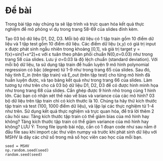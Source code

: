 # Đề bài
Trong bài tập này chúng ta sẽ lập trình và trực quan hóa kết quả thực nghiệm để mô phỏng ví dụ trong trang 58-69 của slides đính kèm.

Tạo 03 bộ dữ liệu D1, D2, D3. Mỗi bộ dữ liệu có 1 tập train gồm 10 điểm dữ liệu và 1 tập test gồm 10 điểm dữ liệu. Các điểm dữ liệu (x,y) có giá trị input x được phát sinh ngẫu nhiên trong khoảng [0,1], và giá trị target y = f(x)=sin(1+x^2)+ε với ε tuân theo phân phối chuẩn N(0,σ=0.03) như trong trang 58 của slides. Lưu ý σ=0.03 là độ lệch chuẩn (standard deviation).
Với mỗi bộ dữ liệu, ta sử dụng tập train để huấn luyện 9 mô hình polynomial regression có bậc (degree) từ 1-9 như trong trang 65 của slides. Sau đó, hãy tính E_in (trên tập train) và E_out (trên tập test) cho từng mô hình đã huấn luyện được, và tạo bảng kết quả như trong trang 66 của slides.
Làm tương tự như trên cho cả 03 bộ dữ liệu D1, D2, D3 để có được hình minh họa như trong trang 68 của slides. Cần ghép được 9 hình nhỏ trong cùng 1 hình lớn.
Các bạn có nhận xét thế nào về bias và variance của các mô hình?
03 bộ dữ liệu trên tập train chỉ có kích thước là 10. Chúng ta hãy thử kích thước tập train và test (100, 1000 điểm dữ liệu), và lặp lại các thực nghiệm từ 1-4 như trên. 
Sử dụng kết quả thực nghiệm và trực quan hóa, để trả lời thêm 2 câu hỏi sau:
Tăng kích thước tập train có thể giảm bias của mô hình hay không?
Tăng kích thước tập train có thể giảm variance của mô hình hay không?
LƯU Ý: Trong file ipynb bài nộp, cần có 1 đoạn code như sau nằm ở đầu file sau khi import các thư viện numpy và trước khi phát sinh dữ liệu với MSHV là dãy các chữ số trong mã số học viên cao học của mỗi bạn.

    seed = MSHV
    np.random.seed(seed)
    random.seed(seed)
